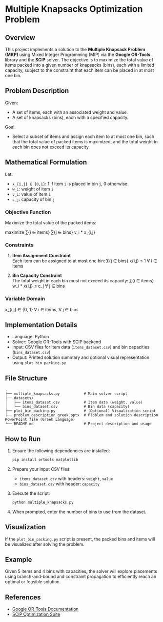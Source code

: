 # Multiple Knapsacks Optimization Problem

## Overview

This project implements a solution to the **Multiple Knapsack Problem (MKP)** using Mixed Integer Programming (MIP) via the **Google OR-Tools** library and the **SCIP** solver. The objective is to maximize the total value of items packed into a given number of knapsacks (bins), each with a limited capacity, subject to the constraint that each item can be placed in at most one bin.

## Problem Description

Given:
- A set of items, each with an associated weight and value.
- A set of knapsacks (bins), each with a specified capacity.

Goal:
- Select a subset of items and assign each item to at most one bin, such that the total value of packed items is maximized, and the total weight in each bin does not exceed its capacity.

## Mathematical Formulation

Let:

- `x_{i,j} ∈ {0,1}`: 1 if item `i` is placed in bin `j`, 0 otherwise.  
- `w_i`: weight of item `i`  
- `v_i`: value of item `i`  
- `c_j`: capacity of bin `j`

### Objective Function

Maximize the total value of the packed items:

maximize ∑{i ∈ items} ∑{j ∈ bins} v_i * x_{i,j}

### Constraints

1. **Item Assignment Constraint**  
   Each item can be assigned to at most one bin:
   ∑{j ∈ bins} x{i,j} ≤ 1 ∀ i ∈ items

2. **Bin Capacity Constraint**  
   The total weight in each bin must not exceed its capacity:
   ∑{i ∈ items} w_i * x{i,j} ≤ c_j ∀ j ∈ bins

### Variable Domain

x_{i,j} ∈ {0, 1} ∀ i ∈ items, ∀ j ∈ bins

## Implementation Details

- Language: Python
- Solver: Google OR-Tools with SCIP backend
- Input: CSV files for item data (`items_dataset.csv`) and bin capacities (`bins_dataset.csv`)
- Output: Printed solution summary and optional visual representation using `plot_bin_packing.py`

## File Structure

```
.
├── multiple_knapsacks.py           # Main solver script
├── datasets/
│   ├── items_dataset.csv           # Item data (weight, value)
│   └── bins_dataset.csv            # Bin data (capacity)
├── plot_bin_packing.py             # (Optional) Visualization script
├── problem_description_greek.pptx  # Ploblem and solution description PowerPoint file (Greek Language)
└── README.md                       # Project description and usage

```

## How to Run

1. Ensure the following dependencies are installed:
   ```bash
   pip install ortools matplotlib
   ```

2. Prepare your input CSV files:
   - `items_dataset.csv` with headers: `weight`, `value`
   - `bins_dataset.csv` with header: `capacity`

3. Execute the script:
   ```bash
   python multiple_knapsacks.py
   ```

4. When prompted, enter the number of bins to use from the dataset.

## Visualization

If the `plot_bin_packing.py` script is present, the packed bins and items will be visualized after solving the problem.

## Example

Given 5 items and 4 bins with capacities, the solver will explore placements using branch-and-bound and constraint propagation to efficiently reach an optimal or feasible solution.

## References

- [Google OR-Tools Documentation](https://developers.google.com/optimization/introduction/python)
- [SCIP Optimization Suite](https://scipopt.org/)
